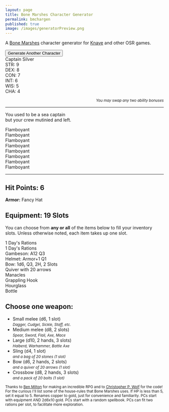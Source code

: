 ```yaml
---
layout: page
title: Bone Marshes Character Generator
permalink: bmchargen
published: true
image: /images/generatorPreview.png
---
```


<p>A <a href="/bone-marshes">Bone Marshes</a> character generator for <a href="https://www.drivethrurpg.com/product/250888/Knave">Knave</a> and other OSR games.</p>

<div class="buttonWrapper">
  <button class="btn btn-primary" onclick="newCharacter()">Generate Another Character</button>
</div>

<div class="container characterCard">
  <div class="row">
    <div class="col tightSpacing h1" id="charName">Captain Silver</div>
  </div>
  <div class="row">
		<div class="col-xl-2 col-md-4 tightSpacing h3" id="charSTR">STR: 9</div>
		<div class="col-xl-2 col-md-4 tightSpacing h3" id="charDEX">DEX: 8</div>
		<div class="col-xl-2 col-md-4 tightSpacing h3" id="charCON">CON: 7</div>
		<div class="col-xl-2 col-md-4 tightSpacing h3" id="charINT">INT: 6</div>
		<div class="col-xl-2 col-md-4 tightSpacing h3" id="charWIS">WIS: 5</div>
		<div class="col-xl-2 col-md-4 tightSpacing h3" id="charCHA">CHA: 4</div>
	</div>
  <p style="text-align: right;font-style: italic;"><small>You may swap any two ability bonuses</small></p>
  <hr class="tightSpacing">
  <p id="charHistory">
    You used to be a sea captain<br> but your crew mutinied and left.
  </p>
  <div class="row">
		<div class="col-xl-3  col-md-6 tightSpacing" id="charPhysique">Flamboyant</div>
		<div class="col-xl-3  col-md-6 tightSpacing" id="charSkin">Flamboyant</div>
		<div class="col-xl-3  col-md-6 tightSpacing" id="charFace">Flamboyant</div>
		<div class="col-xl-3  col-md-6 tightSpacing" id="charHair">Flamboyant</div>
		<div class="col-xl-3  col-md-6 tightSpacing" id="charSpeech">Flamboyant</div>
		<div class="col-xl-3  col-md-6 tightSpacing" id="charClothing">Flamboyant</div>
		<div class="col-xl-3  col-md-6 tightSpacing" id="charVirtue">Flamboyant</div>
		<div class="col-xl-3  col-md-6 tightSpacing" id="charVice">Flamboyant</div>
  </div>
  <hr class="tightSpacing">
  <div class="row">
    <div class="col-xl-6 col-md-9">
      <h2 id="charHP" class="tightSpacing">Hit Points: 6</h2>
      <p id="charArmor">
        <strong>Armor:</strong> Fancy Hat		
      </p>
      <h2 id="charSlots" class="tightSpacing">
        Equipment: 19 Slots
      </h2>
      <p>
        You can choose from <strong>any or all</strong> of the items below to fill your inventory slots. Unless otherwise noted, each item takes up one slot. 
      </p>
      <p id="charItems">
        1 Day's Rations<br>1 Day's Rations<br>Gambeson: A12 Q3<br>Helmet: Armor+1 Q1<br>Bow: 1d6, Q3, 2H, 2 Slots<br>Quiver with 20 arrows<br>Manacles<br>Grappling Hook<br>Hourglass<br>Bottle			
      </p>
    </div>
    <div class="col-xl-6 col-md-9">
    <h2 class="tightSpacing">Choose one weapon:</h2>
      <ul>
        <li>Small melee (d6, 1 slot)<br><small><i>Dagger, Cudgel, Sickle, Staff, etc.</i></small></li>
        <li>Medium melee (d8, 2 slots)<br><small><i>Spear, Sword, Flail, Axe, Mace</i></small></li>
        <li>Large (d10, 2 hands, 3 slots)<br><small><i>Halberd, Warhammer, Battle Axe</i></small></li>
        <li>Sling (d4, 1 slot)<br><small><i>and a bag of 20 stones (1 slot)</i></small></li>
        <li>Bow (d6, 2 hands, 2 slots)<br><small><i>and a quiver of 20 arrows (1 slot)</i></small></li>
        <li>Crossbow (d8, 2 hands, 3 slots)<br><small><i>and a pack of 20 bolts (1 slot)</i></small></li>
      </ul> 
    </div>
  </div>
</div>

<small>Thanks to <a href="http://questingblog.com/">Ben Milton</a> for making an incredible RPG and to <a href="http://chrispwolf.com/">Christopher P. Wolf</a> for the code! For the curious I'll list some of the house-rules that Bone Marshes uses. If HP is less than 5, set it equal to 5. Renames copper to gold, just for convenience and familiarity. PCs start with equipment AND 2d6x10 gold. PCs start with a random spellbook. PCs can fit two rations per slot, to facilitate more exploration.</small>

<script>

function newCharacter() {
  location.reload();
}
/* ======= NAMES ======= */
var Names = [ 
  "Dim","Ira","Lash","Vague","Flem","Ail","Toxen","Koff","Dewy","Misty","Sopp","Drip","Graydon","Agatha","Eldon","Fossil","Richter","Pearl","Gilden","Millia","Poba","Sully","Scrub","Tatter","Hugo","Larga","Jumbo","Mondo","Runt","Teena","Pinta","Wheetle","Zip","Shyan","Fidget","Jitter","August","Narsis","Braggen","Trumpet","Sharp","Brainy","Keen","Canny","Tax","Vex","Curie","Meddle","Boyle","Shrieka","Tirade","Vement","Stammer","Chichi","Bungle","Sputter","Slick","Allure","Glib","Dear","Frank","Cathy","Candid","Gab","","Lance","Scout","Rant","Grunt","Cash","Merelda","Wage","Monet","Mac","Ginny","Swallow","Swig","Richard","Patricia","Lofty","Gilden","Mark","Ruby","Spot","Trace","Buzz","Tattle","Sland","Prate","Doc","Kit","Kwak","Bones","Bane","Malvara","Malek","Nafeera","Skip","Lady","Chevron","Doyan","Hunter","Veil","Slayton","Drak","Matt","Allie","Buddy","Crony","Champ","Hera","Diana","Perseus","Wulf","Oracle","Evoka","Ovate","Rob","Frisk","Crook","Klept","Astro","Marge","Auger","Sear","Shep","Vicka","Vine","Lama"
];
var randomItem = Names[Math.floor(Math.random()*Names.length)];
document.getElementById("charName").innerText = "Name: " + randomItem;

/* ======= STATS ======= */
var die1 = Math.floor(Math.random() * 6) + 1;
var die2 = Math.floor(Math.random() * 6) + 1;
var die3 = Math.floor(Math.random() * 6) + 1;
document.getElementById("charSTR").innerText = "STR: " + Math.min(die1, die2, die3);
var die1 = Math.floor(Math.random() * 6) + 1;
var die2 = Math.floor(Math.random() * 6) + 1;
var die3 = Math.floor(Math.random() * 6) + 1;
document.getElementById("charDEX").innerText = "DEX: " + Math.min(die1, die2, die3);
var die1 = Math.floor(Math.random() * 6) + 1;
var die2 = Math.floor(Math.random() * 6) + 1;
var die3 = Math.floor(Math.random() * 6) + 1;
var charCON = Math.min(die1, die2, die3);
document.getElementById("charCON").innerText = "CON: " + charCON;
var die1 = Math.floor(Math.random() * 6) + 1;
var die2 = Math.floor(Math.random() * 6) + 1;
var die3 = Math.floor(Math.random() * 6) + 1;
document.getElementById("charINT").innerText = "INT: " + Math.min(die1, die2, die3);
var die1 = Math.floor(Math.random() * 6) + 1;
var die2 = Math.floor(Math.random() * 6) + 1;
var die3 = Math.floor(Math.random() * 6) + 1;
document.getElementById("charWIS").innerText = "WIS: " + Math.min(die1, die2, die3);
var die1 = Math.floor(Math.random() * 6) + 1;
var die2 = Math.floor(Math.random() * 6) + 1;
var die3 = Math.floor(Math.random() * 6) + 1;
document.getElementById("charCHA").innerText = "CHA: " + Math.min(die1, die2, die3);

/* ======= HP ======= */
var HP = [ 
  "5","5","5","5","5","6","7","8"
];
var randomItem = HP[Math.floor(Math.random()*HP.length)];
document.getElementById("charHP").innerText = "Hit Points: " + randomItem;

/* ======= TRAITS ======= */
var Physique = [ 
  "Athletic","Brawny","Corpulent","Delicate","Gaunt","Hulking","Lanky","Ripped","Rugged","Scrawny","Short","Sinewy","Slender","Flabby","Statuesque","Stout","Tiny","Towering","Willowy","Wiry"
];
document.getElementById("charPhysique").innerHTML = "<strong>Physique</strong><br>"+ Physique[Math.floor(Math.random()*Physique.length)];

var Face = [ 
  "Bloated","Blunt","Bony","Chiseled","Delicate","Elongated","Patrician","Pinched","Hawkish","Broken","Impish","Narrow","Ratlike","Round","Sunken","Sharp","Soft","Square","Wide","Wolfish"
];
document.getElementById("charFace").innerHTML = "<strong>Face</strong><br>"+ Face[Math.floor(Math.random()*Face.length)];

var Skin = [ 
  "Battle Scar","Birthmark","Burn Scar","Dark","Makeup","Oily","Pale","Perfect","Pierced","Pockmarked","Reeking","Tattooed","Rosy","Rough","Sallow","Sunburned","Tanned","War Paint","Weathered","Whip Scar"
];
document.getElementById("charSkin").innerHTML = "<strong>Skin</strong><br>"+ Skin[Math.floor(Math.random()*Skin.length)];

var Hair = [ 
  "Bald","Braided","Bristly","Cropped","Curly","Disheveled","Dreadlocks","Filthy","Frizzy","Greased","Limp","Long","Luxurious","Mohawk","Oily","Ponytail","Silky","Topknot","Wavy","Wispy"
];
document.getElementById("charHair").innerHTML = "<strong>Hair</strong><br>"+ Hair[Math.floor(Math.random()*Hair.length)];

var Clothing = [ 
  "Antique","Bloody","Ceremonial","Decorated","Eccentric","Elegant","Fashionable","Filthy","Flamboyant","Stained","Foreign","Frayed","Frumpy","Livery","Oversized","Patched","Perfumed","Rancid","Torn","Undersized"
];
document.getElementById("charClothing").innerHTML = "<strong>Clothing</strong><br>"+ Clothing[Math.floor(Math.random()*Clothing.length)];

var Virtues = [ 
  "Ambitious","Cautious","Courageous","Courteous","Curious","Disciplined","Focused","Generous","Gregarious","Honest","Honorable","Humble","Idealistic","Just","Loyal","Merciful","Righteous","Serene","Stoic","Tolerant"
];
document.getElementById("charVirtue").innerHTML = "<strong>Virtue</strong><br>"+ Virtues[Math.floor(Math.random()*Virtues.length)];

var Vices = [ 
  "Aggressive","Arrogant","Bitter","Cowardly","Cruel","Deceitful","Flippant","Gluttonous","Greedy","Irascible","Lazy","Nervous","Prejudiced","Reckless","Rude","Suspicious","Vain","Vengeful","Wasteful","Whiny"
];
document.getElementById("charVice").innerHTML = "<strong>Vice</strong><br>"+ Vices[Math.floor(Math.random()*Vices.length)];

var Speech = [ 
  "Blunt","Booming","Breathy","Cryptic","Drawling","Droning","Flowery","Formal","Gravelly","Hoarse","Mumbling","Precise","Quaint","Rambling","Rapid-fire","Dialect","Slow","Squeaky","Stuttering","Whispery"
];
document.getElementById("charSpeech").innerHTML = "<strong>Speech</strong><br>"+ Speech[Math.floor(Math.random()*Speech.length)];

/* ======= HISTORY ======= */
var Background = [ 
  "an alchemist","a beggar","a butcher","a burglar","a charlatan","a cleric","a cook","a cultist","a gambler","an herbalist","a magician","a mariner","a mercenary","a merchant","an outlaw","a performer","a pickpocket","a smuggler","a student","a tracker"
];
var Misfortune = [
  "abandoned","addicted","blackmailed","condemned","cursed","defrauded","demoted","discredited","disowned","exiled","framed","haunted","kidnapped","mutilated","poor","pursued","rejected","replaced","robbed","suspected"
];
document.getElementById("charHistory").innerHTML = "You used to be " + 
  Background[Math.floor(Math.random()*Background.length)] + 
  " but then you were " + Misfortune[Math.floor(Math.random()*Misfortune.length)] + 
  ". Now you are a Knave: a tomb-raiding, adventure-seeking ne’er-do-well who wields a spell book just as easily as a blade.";

/* ======= ARMOR ======= */
document.getElementById("charSlots").innerText = "Equipment: " + (charCON+10) + " Slots";

var Armor = [
  "<strong>Armor:</strong> None (11)",
  "<strong>Armor:</strong> None (11)",
  "<strong>Armor:</strong> None (11)",
  "<strong>Armor:</strong> Gambeson (12, 1 slot)",
  "<strong>Armor:</strong> Gambeson (12, 1 slot)",
  "<strong>Armor:</strong> Gambeson (12, 1 slot)",
  "<strong>Armor:</strong> Gambeson (12, 1 slot)",
  "<strong>Armor:</strong> Gambeson (12, 1 slot)",
  "<strong>Armor:</strong> Gambeson (12, 1 slot)",
  "<strong>Armor:</strong> Gambeson (12, 1 slot)",
  "<strong>Armor:</strong> Gambeson (12, 1 slot)",
  "<strong>Armor:</strong> Gambeson (12, 1 slot)",
  "<strong>Armor:</strong> Gambeson (12, 1 slot)",
  "<strong>Armor:</strong> Gambeson (12, 1 slot)",
  "<strong>Armor:</strong> Brigandine (13, 2 slots)",
  "<strong>Armor:</strong> Brigandine (13, 2 slots)",
  "<strong>Armor:</strong> Brigandine (13, 2 slots)",
  "<strong>Armor:</strong> Brigandine (13, 2 slots)",
  "<strong>Armor:</strong> Brigandine (13, 2 slots)",
  "<strong>Armor:</strong> Chainmail (14, 3 slots)"
];
document.getElementById("charArmor").innerHTML = Armor[Math.floor(Math.random()*Armor.length)];

var ExtraArmor = [
  "",
  "",
  "",
  "",
  "",
  "",
  "",
  "",
  "",
  "",
  "",
  "",
  "",
  "</li><li>Helmet (+1 armor, 1 slot)",
  "</li><li>Helmet (+1 armor, 1 slot)",
  "</li><li>Helmet (+1 armor, 1 slot)",
  "</li><li>Shield (+1 armor, 1 hand, 1 slot)",
  "</li><li>Shield (+1 armor, 1 hand, 1 slot)",
  "</li><li>Shield (+1 armor, 1 hand, 1 slot)",
  "</li><li>Shield (+1 armor, 1 hand, 1 slot)</li><li>Helmet (+1 armor, 1 slot)"
];

/* ======= EQUIPMENT ======= */

var Dungeoneering = [
  "Rope, 50ft","Pulleys","Candles, 5","Chain, 10ft","Chalk, 10","Crowbar","Tinderbox","Grap. hook","Hammer","Waterskin","Lantern","Lamp oil","Padlock","Manacles","Mirror","Pole, 10ft","Sack","Tent","Spikes, 5","Torches, 5"
];
var General1 = [
  "Air bladder","Bear trap","Shovel","Bellows","Grease","Saw","Bucket","Caltrops","Chisel","Drill","Fishing rod","Marbles","Glue","Pick","Hourglass","Net","Tongs","Lockpicks","Metal file","Nails"
];
var General2 = [
  "Incense","Sponge","Lens","Perfume","Horn","Bottle","Soap","Spyglass","Tar pot","Twine","Fake jewels","Blank book","Card deck","Dice set","Cook pots","Face paint","Whistle","Instrument","Quill & Ink","Small bell"
];

/* ======= SPELLS ======= */
var Spells =[
  "Adhere: Object is covered in extremely sticky slime.","Animate Object: Object obeys your commands as best it can. It can walk 15ft per round.","Auditory Illusion: You create illusory sounds that seem to come from a direction of your choice.","Beast Form: You and your possessions transform into a mundane animal.","Befuddle: L creatures of your choice are unable to form new short-term memories for the duration of the spell.","Bend Fate: Roll L+1 d20s. Whenever you must roll a d20 after casting the spell, you must choose and then discard one of the rolled results until they are all gone.","Body Swap: You switch bodies with a creature you touch. If one body dies, the other dies as well.","Command: A creature obeys a single, three-word command that does not harm it.","Control Plants: Nearby plants and trees obey you and gain the ability to move at 5 feet per round.","Deafen: All nearby creatures are deafened.","Disassemble: Any of your body parts may be detached and reattached at will, without causing pain or damage. You can still control them.","Displace: An object appears to be up to L×10ft from its actual position.","Elemental Wall: A straight wall of ice or fire L×40ft long and 10ft high rises from the ground.","Frenzy: L creatures erupt in a frenzy of violence.","Gravity Shift: You can change the direction of gravity (for yourself only) up to once per round.","Haste: Your movement speed is tripled.","Hover: An object hovers, frictionless, 2ft above the ground. It can hold up to L humanoids.","Icy Touch: A thick ice layer spreads across a touched surface, up to L×10ft in radius.","Illuminate: A floating light moves as you command.","Increase Gravity: The gravity in an area triples.","Invisible Tether: Two objects within 10ft of each other cannot be moved more than 10ft apart.","Leap: You can jump up to L×10ft in the air.","Liquid Air: The air around you becomes swimmable.","Manse: A sturdy, furnished cottage appears for L×12 hours. You can permit and forbid entry to it at will.","Marble Madness: Your pockets are full of marbles, and will refill every round.","Miniaturize: You and L other touched creatures are reduced to the size of a mouse.","Mirror Image: L illusory duplicates of yourself appear under your control.","Multiarm: You gain L extra arms.","Night Sphere: An L×40ft wide sphere of darkness displaying the night sky appears.","Objectify: You become any inanimate object between the size of a grand piano and an apple.","Ooze Form: You become a living jelly.","Pacify: L creatures have an aversion to violence.","Psychometry: The referee answers L yes or no questions about a touched object.","Raise Dead: L skeletons rise from the ground to serve you. They are incredibly stupid and can only obey simple orders.","Repel: L+1 objects are strongly magnetically repelled from each other if they come within 10 feet.","Shroud: L creatures are invisible until they move.","Smoke Form: Your body becomes living smoke.","Spider Climb: You can climb surfaces like a spider.","Swarm: You become a swarm of crows, rats, or piranhas. You only take damage from area effects.","Telekinesis: You may mentally move L items.","Telepathy: L+1 creatures can hear each other’s thoughts, no matter how far apart they move.","Teleport: An object disappears and reappears on the ground in a visible, clear area up to L×40ft away.","Thaumaturgic Anchor: Object becomes the target of every spell cast near it.","Thicket: A thicket of trees and dense brush up to L×40ft wide suddenly sprouts up.","Time Rush: Time in a 40ft bubble starts moving 10 times faster.","Time Slow: Time in a 40ft bubble slows to 10%.","Vision: You completely control what a creature sees.","Ward: A silver circle 40ft across appears on the ground. Choose one thing that cannot cross it: Living creatures, dead creatures, projectiles or metal.","Web: Your wrists can shoot thick webbing.","Wizard Mark: Your finger can shoot a stream of ulfire-colored paint. This paint is only visible to you, and can be seen at any distance, even through solid objects."
];

var die1 = Math.floor(Math.random() * 6) + 1;
var die2 = Math.floor(Math.random() * 6) + 1;
var startGold = die1 + die2;
startGold = startGold * 10;

document.getElementById("charItems").innerHTML = "<ul><li>" + 
  startGold + " gold (100 coins per slot)</li><li>2 days of rations</li><li>" +
  Dungeoneering[Math.floor(Math.random()*Dungeoneering.length)] + "</li><li>" + 
  Dungeoneering[Math.floor(Math.random()*Dungeoneering.length)] + "</li><li>" + 
  General1[Math.floor(Math.random()*General1.length)] + "</li><li>" + 
  General2[Math.floor(Math.random()*General2.length)] + 
  ExtraArmor[Math.floor(Math.random()*ExtraArmor.length)] +
  "</li><li>Spellbook - " + Spells[Math.floor(Math.random()*Spells.length)]; 

</script>
